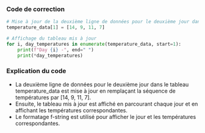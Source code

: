 ### Code de correction

```python
# Mise à jour de la deuxième ligne de données pour le deuxième jour dans le tableau "temperature_data"
temperature_data[1] = [14, 9, 11, 7]

# Affichage du tableau mis à jour
for i, day_temperatures in enumerate(temperature_data, start=1):
    print(f"Day {i} -", end=" ")
    print(*day_temperatures)
```

### Explication du code

- La deuxième ligne de données pour le deuxième jour dans le tableau temperature_data est mise à jour en remplaçant la séquence de températures par [14, 9, 11, 7].
- Ensuite, le tableau mis à jour est affiché en parcourant chaque jour et en affichant les températures correspondantes.
- Le formatage f-string est utilisé pour afficher le jour et les températures correspondantes.